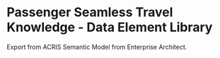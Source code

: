 # Passenger Seamless Travel Knowledge - Data Element Library
Export from ACRIS Semantic Model from Enterprise Architect. <br>